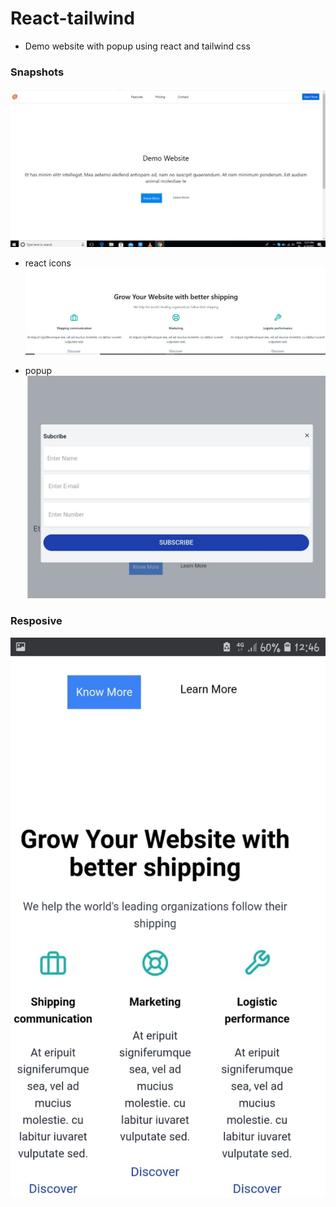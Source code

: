 # React-tailwind
- Demo website with popup using react and tailwind css
### Snapshots
  ![](snaps/1.jpeg)
  
 - react icons
  ![](snaps/2.jpeg)
  
 - popup
  ![](snaps/4.jpeg)
  
  ### Resposive
  
   ![](snaps/5.jpeg)
